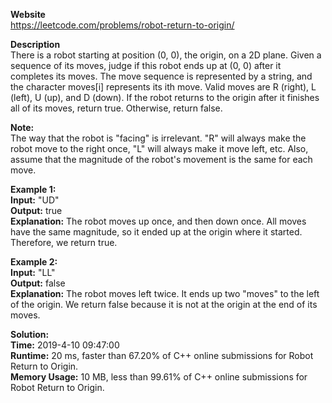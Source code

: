 **Website**  
https://leetcode.com/problems/robot-return-to-origin/  

**Description**  
There is a robot starting at position (0, 0), the origin, on a 2D plane. Given a sequence of its moves, judge if this robot ends up at (0, 0) after it completes its moves.
The move sequence is represented by a string, and the character moves[i] represents its ith move. Valid moves are R (right), L (left), U (up), and D (down). If the robot returns to the origin after it finishes all of its moves, return true. Otherwise, return false.  

**Note:**  
The way that the robot is "facing" is irrelevant. "R" will always make the robot move to the right once, "L" will always make it move left, etc. Also, assume that the magnitude of the robot's movement is the same for each move.

**Example 1:**  
**Input:** "UD"  
**Output:** true  
**Explanation:** The robot moves up once, and then down once. All moves have the same magnitude, so it ended up at the origin where it started. Therefore, we return true.  
 
**Example 2:**  
**Input:** "LL"  
**Output:** false  
**Explanation:** The robot moves left twice. It ends up two "moves" to the left of the origin. We return false because it is not at the origin at the end of its moves.    

**Solution:**  
**Time:** 2019-4-10 09:47:00  
**Runtime:** 20 ms, faster than 67.20% of C++ online submissions for Robot Return to Origin.  
**Memory Usage:** 10 MB, less than 99.61% of C++ online submissions for Robot Return to Origin.  
